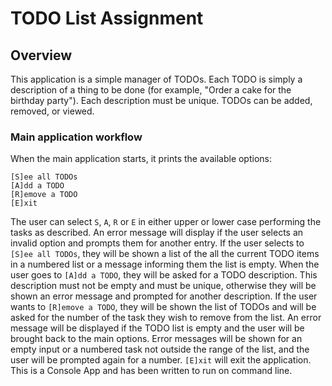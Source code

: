 # TODO List Assignment
## Overview
This application is a simple manager of TODOs. Each TODO is simply a description of a thing to be done (for example, "Order a cake for the birthday party"). Each description must be unique. TODOs can be added, removed, or viewed.
### Main application workflow
When the main application starts, it prints the available options:
```
[S]ee all TODOs
[A]dd a TODO
[R]emove a TODO
[E]xit
```
The user can select `S`, `A`, `R` or `E` in either upper or lower case performing the tasks as described. An error message will display if the user selects an invalid option and prompts them for another entry.
If the user selects to `[S]ee all TODOs`, they will be shown a list of the all the current TODO items in a numbered list or a message informing them the list is empty.
When the user goes to `[A]dd a TODO`, they will be asked for a TODO description. This description must not be empty and must be unique, otherwise they will be shown an error message and prompted for another description.
If the user wants to `[R]emove a TODO`, they will be shown the list of TODOs and will be asked for the number of the task they wish to remove from the list. An error message will be displayed if the TODO list is empty and the user will be brought back to the main options. Error messages will be shown for an empty input or a numbered task not outside the range of the list, and the user will be prompted again for a number.
`[E]xit` will exit the application.
This is a Console App and has been written to run on command line.

